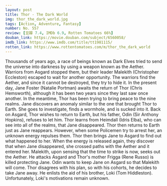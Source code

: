 ```yaml
---
layout: post 
title: Thor - The Dark World
img: thor_the_dark_world.jpg
tags: [Action, Adventure, Fantasy]
number: No. 557
review: [豆瓣 7.4, IMDb 6.9, Rotten Tomatoes 66%]
douban_link: https://movie.douban.com/subject/6560058/
imdb_link: https://www.imdb.com/title/tt1981115/
rotten_link: https://www.rottentomatoes.com/m/thor_the_dark_world
---
```


Thousands of years ago, a race of beings known as Dark Elves tried to send the universe into darkness by using a weapon known as the Aether. Warriors from Asgard stopped them, but their leader Malekith (Christopher Eccleston) escaped to wait for another opportunity. The warriors find the Aether, and since it cannot be destroyed, they try to hide it. In the present day, Jane Foster (Natalie Portman) awaits the return of Thor (Chris Hemsworth), although it has been two years since they last saw once another. In the meantime, Thor has been trying to bring peace to the nine realms. Jane discovers an anomaly similar to the one that brought Thor to Earth. She goes to investigate, finds a wormhole, and is sucked into it. Back on Asgard, Thor wishes to return to Earth, but his father, Odin (Sir Anthony Hopkins), refuses to let him. Thor learns from Heimdall (Idris Elba), who can see into all of the realms, that Jane disappeared. Thor then returns to Earth just as Jane reappears. However, when some Policemen try to arrest her, an unknown energy repulses them. Thor then brings Jane to Asgard to find out what happened to her. When the energy is released again, they discover that when Jane disappeared, she crossed paths with the Aether and it entered her. Malekith, upon sensing that the time to strike is now, seeks out the Aether. He attacks Asgard and Thor's mother Frigga (Rene Russo) is killed protecting Jane. Odin wants to keep Jane on Asgard so that Malekith will come. Thor disagrees with his plan, so with his cohorts, he decides to take Jane away. He enlists the aid of his brother, Loki (Tom Hiddleston). Unfortunately, Loki's motivations remain unknown.